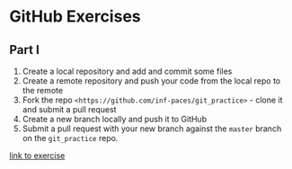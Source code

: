 # GitHub Exercises

## Part I

1. Create a local repository and add and commit some files
2. Create a remote repository and push your code from the local repo to the remote
3. Fork the repo `<https://github.com/inf-paces/git_practice>` - clone it and submit a pull request
4. Create a new branch locally and push it to GitHub
5. Submit a pull request with your new branch against the `master` branch on the `git_practice` repo.

[link to exercise](https://inf-paces-school.netlify.app/courses/git/git-github-github-exercises.html)
